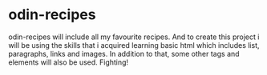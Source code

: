 # odin-recipes
odin-recipes will include all my favourite recipes. And to create this project i will be using the skills that i acquired learning basic html which includes list, paragraphs, links and images. In addition to that, some other tags and elements will also be used. Fighting!